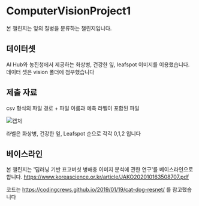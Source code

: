 # ComputerVisionProject1

본 챌린지는 잎의 질병을 분류하는 챌린지입니다. 





## 데이터셋

AI Hub와 농진청에서 제공하는 화상병, 건강한 잎, leafspot 이미지를 이용했습니다.
데이터 셋은 vision 폴더에 첨부했습니다


## 제출 자료

csv 형식의 파일 경로 + 파일 이름과 예측 라벨이 포함된 파일

![캡처](https://user-images.githubusercontent.com/85859441/137592622-858fa11f-682d-4776-861b-346515f5c931.PNG)

라벨은 화상병, 건강한 잎, Leafspot 순으로 각각 0,1,2 입니다 












## 베이스라인

본 챌린지는 '딥러닝 기반 표고버섯 병해충 이미지 분석에 관한 연구'를 베이스라인으로 합니다.
https://www.koreascience.or.kr/article/JAKO202010163508707.pdf

코드는 https://codingcrews.github.io/2019/01/19/cat-dog-resnet/ 를 참고했습니다





